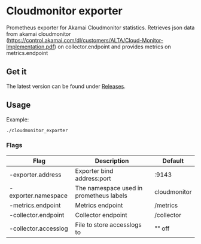 # Cloudmonitor exporter
Prometheus exporter for Akamai Cloudmonitor statistics.
Retrieves json data from akamai cloudmonitor (https://control.akamai.com/dl/customers/ALTA/Cloud-Monitor-Implementation.pdf) on collector.endpoint and provides metrics on metrics.endpoint

## Get it
The latest version can be found under [Releases](https://github.com/ExpressenAB/cloudmonitor_exporter/releases).

## Usage
Example: 
```
./cloudmonitor_exporter
```

### Flags
Flag | Description | Default
-----|-------------|---------
-exporter.address | Exporter bind address:port | :9143
-exporter.namespace | The namespace used in prometheus labels | cloudmonitor
-metrics.endpoint | Metrics endpoint | /metrics
-collector.endpoint | Collector endpoint | /collector
-collector.accesslog | File to store accesslogs to | "" off
